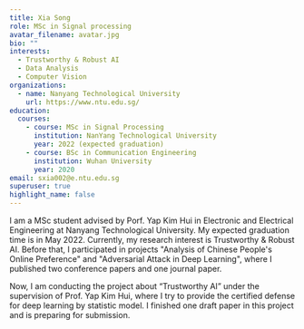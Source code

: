 ```yaml
---
title: Xia Song
role: MSc in Signal processing
avatar_filename: avatar.jpg
bio: ""
interests:
  - Trustworthy & Robust AI
  - Data Analysis
  - Computer Vision
organizations:
  - name: Nanyang Technological University
    url: https://www.ntu.edu.sg/
education:
  courses:
    - course: MSc in Signal Processing
      institution: NanYang Technological University
      year: 2022 (expected graduation)
    - course: BSc in Communication Engineering
      institution: Wuhan University
      year: 2020
email: sxia002@e.ntu.edu.sg
superuser: true
highlight_name: false
---
```


I am a MSc student advised by Porf. Yap Kim Hui in Electronic and Electrical Engineering at Nanyang Technological University. My expected graduation time is in May 2022. Currently, my research interest is Trustworthy & Robust AI. Before that, I participated in projects "Analysis of Chinese People's Online Preference" and "Adversarial Attack in Deep Learning", where I published two conference papers and one journal paper. 

Now, I am conducting the project about “Trustworthy AI” under the supervision of Prof. Yap Kim Hui, where I try to provide the certified defense for deep learning by statistic model. I finished one draft paper in this project and is preparing for submission. 



